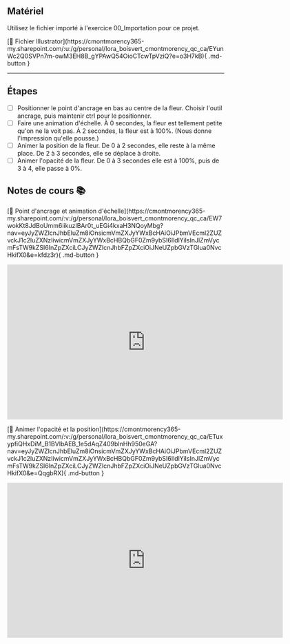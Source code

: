 ## Matériel

<p>Utilisez le fichier importé à l'exercice 00_Importation pour ce projet.</p>
[📁 Fichier Illustrator](https://cmontmorency365-my.sharepoint.com/:u:/g/personal/lora_boisvert_cmontmorency_qc_ca/EYunWc2Q0SVPn7m-owM3EH8B_gYPAwQ54OioCTcwTpVziQ?e=o3H7kB){ .md-button }

***

## Étapes

- [ ] Positionner le point d'ancrage en bas au centre de la fleur. Choisir l'outil ancrage, puis maintenir ctrl pour le positionner.
- [ ] Faire une animation d'échelle. À 0 secondes, la fleur est tellement petite qu'on ne la voit pas. À 2 secondes, la fleur est à 100%. (Nous donne l'impression qu'elle pousse.) 
- [ ] Animer la position de la fleur. De 0 à 2 secondes, elle reste à la même place. De 2 à 3 secondes, elle se déplace à droite. 
- [ ] Animer l'opacité de la fleur. De 0 à 3 secondes elle est à 100%, puis de 3 à 4, elle passe à 0%. 

## Notes de cours 📚

<p>[📁 Point d'ancrage et animation d'échelle](https://cmontmorency365-my.sharepoint.com/:v:/g/personal/lora_boisvert_cmontmorency_qc_ca/EW7wokKt8JdBoUmm6iikuzIBAr0t_uEGi4kxaH3NQoyMbg?nav=eyJyZWZlcnJhbEluZm8iOnsicmVmZXJyYWxBcHAiOiJPbmVEcml2ZUZvckJ1c2luZXNzIiwicmVmZXJyYWxBcHBQbGF0Zm9ybSI6IldlYiIsInJlZmVycmFsTW9kZSI6InZpZXciLCJyZWZlcnJhbFZpZXciOiJNeUZpbGVzTGlua0NvcHkifX0&e=kfdz3r){ .md-button }</p>
<iframe src="https://cmontmorency365-my.sharepoint.com/personal/lora_boisvert_cmontmorency_qc_ca/_layouts/15/embed.aspx?UniqueId=42a2f06e-f0ad-4197-a149-a6ea28a4bb32&embed=%7B%22ust%22%3Atrue%2C%22hv%22%3A%22CopyEmbedCode%22%7D&referrer=StreamWebApp&referrerScenario=EmbedDialog.Create" width="640" height="360" frameborder="0" scrolling="no" allowfullscreen title="02_point_d_ancrage_et_animation_de_l_echelle.mov"></iframe>
<p>[📁 Animer l'opacité et la position](https://cmontmorency365-my.sharepoint.com/:v:/g/personal/lora_boisvert_cmontmorency_qc_ca/ETuxypfiQHxDiM_B1BVIbAEB_1e5dAqZ409bInHh950eGA?nav=eyJyZWZlcnJhbEluZm8iOnsicmVmZXJyYWxBcHAiOiJPbmVEcml2ZUZvckJ1c2luZXNzIiwicmVmZXJyYWxBcHBQbGF0Zm9ybSI6IldlYiIsInJlZmVycmFsTW9kZSI6InZpZXciLCJyZWZlcnJhbFZpZXciOiJNeUZpbGVzTGlua0NvcHkifX0&e=QqgbRX){ .md-button }</p>
<iframe src="https://cmontmorency365-my.sharepoint.com/personal/lora_boisvert_cmontmorency_qc_ca/_layouts/15/embed.aspx?UniqueId=97cab13b-40e2-437c-88cf-c1d415486c01&embed=%7B%22ust%22%3Atrue%2C%22hv%22%3A%22CopyEmbedCode%22%7D&referrer=StreamWebApp&referrerScenario=EmbedDialog.Create" width="640" height="360" frameborder="0" scrolling="no" allowfullscreen title="03_animation_de_l_opacite_et_de_la_position.mov"></iframe>
